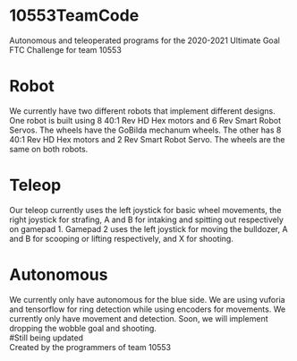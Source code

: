 # 10553TeamCode
Autonomous and teleoperated programs for the 2020-2021 Ultimate Goal FTC Challenge for team 10553
# Robot
We currently have two different robots that implement different designs. One robot is built using 8 40:1 Rev HD Hex motors and 6 Rev Smart Robot Servos. The wheels have the GoBilda mechanum wheels. The other has 8 40:1 Rev HD Hex motors and 2 Rev Smart Robot Servo. The wheels are the same on both robots.  
# Teleop
Our teleop currently uses the left joystick for basic wheel movements, the right joystick for strafing, A and B for intaking and spitting out respectively on gamepad 1. Gamepad 2 uses the left joystick for moving the bulldozer, A and B for scooping or lifting respectively, and X for shooting.
# Autonomous
We currently only have autonomous for the blue side. We are using vuforia and tensorflow for ring detection while using encoders for movements. We currently only have movement and detection. Soon, we will implement dropping the wobble goal and shooting.\
#Still being updated\
Created by the programmers of team 10553 
